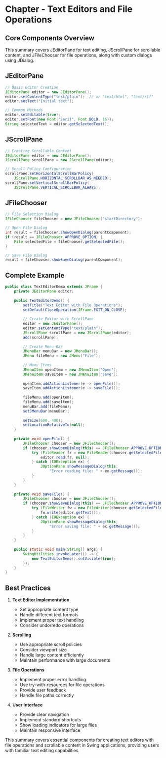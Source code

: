 # Chapter - Text Editors and File Operations

## Core Components Overview
This summary covers JEditorPane for text editing, JScrollPane for scrollable content, and JFileChooser for file operations, along with custom dialogs using JDialog.

## JEditorPane
```java
// Basic Editor Creation
JEditorPane editor = new JEditorPane();
editor.setContentType("text/plain");  // or "text/html", "text/rtf"
editor.setText("Initial text");

// Common Methods
editor.setEditable(true);
editor.setFont(new Font("Serif", Font.BOLD, 16));
String selectedText = editor.getSelectedText();
```

## JScrollPane
```java
// Creating Scrollable Content
JEditorPane editor = new JEditorPane();
JScrollPane scrollPane = new JScrollPane(editor);

// Scroll Policy Configuration
scrollPane.setHorizontalScrollBarPolicy(
    JScrollPane.HORIZONTAL_SCROLLBAR_AS_NEEDED);
scrollPane.setVerticalScrollBarPolicy(
    JScrollPane.VERTICAL_SCROLLBAR_ALWAYS);
```

## JFileChooser
```java
// File Selection Dialog
JFileChooser fileChooser = new JFileChooser("startDirectory");

// Open File Dialog
int result = fileChooser.showOpenDialog(parentComponent);
if (result == JFileChooser.APPROVE_OPTION) {
    File selectedFile = fileChooser.getSelectedFile();
}

// Save File Dialog
result = fileChooser.showSaveDialog(parentComponent);
```

## Complete Example
```java
public class TextEditorDemo extends JFrame {
    private JEditorPane editor;
    
    public TextEditorDemo() {
        setTitle("Text Editor with File Operations");
        setDefaultCloseOperation(JFrame.EXIT_ON_CLOSE);
        
        // Create Editor with ScrollPane
        editor = new JEditorPane();
        editor.setContentType("text/plain");
        JScrollPane scrollPane = new JScrollPane(editor);
        add(scrollPane);
        
        // Create Menu Bar
        JMenuBar menuBar = new JMenuBar();
        JMenu fileMenu = new JMenu("File");
        
        // Menu Items
        JMenuItem openItem = new JMenuItem("Open");
        JMenuItem saveItem = new JMenuItem("Save");
        
        openItem.addActionListener(e -> openFile());
        saveItem.addActionListener(e -> saveFile());
        
        fileMenu.add(openItem);
        fileMenu.add(saveItem);
        menuBar.add(fileMenu);
        setJMenuBar(menuBar);
        
        setSize(600, 400);
        setLocationRelativeTo(null);
    }
    
    private void openFile() {
        JFileChooser chooser = new JFileChooser();
        if (chooser.showOpenDialog(this) == JFileChooser.APPROVE_OPTION) {
            try (FileReader fr = new FileReader(chooser.getSelectedFile())) {
                editor.read(fr, null);
            } catch (IOException ex) {
                JOptionPane.showMessageDialog(this, 
                    "Error reading file: " + ex.getMessage());
            }
        }
    }
    
    private void saveFile() {
        JFileChooser chooser = new JFileChooser();
        if (chooser.showSaveDialog(this) == JFileChooser.APPROVE_OPTION) {
            try (FileWriter fw = new FileWriter(chooser.getSelectedFile())) {
                fw.write(editor.getText());
            } catch (IOException ex) {
                JOptionPane.showMessageDialog(this, 
                    "Error saving file: " + ex.getMessage());
            }
        }
    }
    
    public static void main(String[] args) {
        SwingUtilities.invokeLater(() -> {
            new TextEditorDemo().setVisible(true);
        });
    }
}
```

## Best Practices
1. **Text Editor Implementation**
   - Set appropriate content type
   - Handle different text formats
   - Implement proper text handling
   - Consider undo/redo operations

2. **Scrolling**
   - Use appropriate scroll policies
   - Consider viewport size
   - Handle large content efficiently
   - Maintain performance with large documents

3. **File Operations**
   - Implement proper error handling
   - Use try-with-resources for file operations
   - Provide user feedback
   - Handle file paths correctly

4. **User Interface**
   - Provide clear navigation
   - Implement standard shortcuts
   - Show loading indicators for large files
   - Maintain responsive interface

This summary covers essential components for creating text editors with file operations and scrollable content in Swing applications, providing users with familiar text editing capabilities.